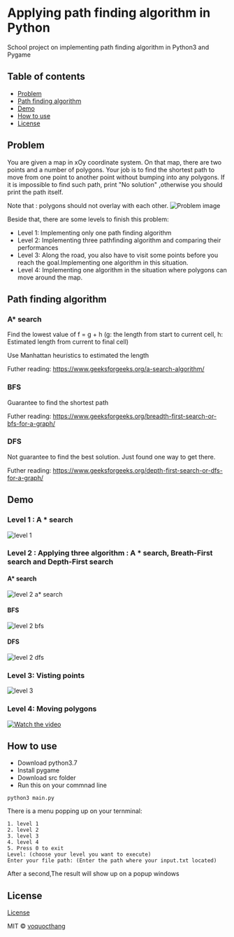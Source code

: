 # Applying path finding algorithm in Python
School project on implementing path finding algorithm in Python3 and Pygame 
## Table of contents
* [Problem](#problem)
* [Path finding algorithm](#path-finding-algorithm)
* [Demo](#demo)
* [How to use](#how-to-use)
* [License](#license)
## Problem 
You are given a map in xOy coordinate system. On that map, there are two points and a number of polygons. Your job is to find the shortest path to move from one point to another point without bumping into any polygons. If it is impossible to find such path, print "No solution" ,otherwise you should print the path itself. 

Note that : polygons should not overlay with each other.
![Problem image](./image/problem.PNG)

Beside that, there are some levels to finish this problem: 
* Level 1: Implementing only one path finding algorithm
* Level 2: Implementing three pathfinding algorithm and comparing their performances
* Level 3: Along the road, you also have to visit some points before you reach the goal.Implementing one algorithm in this situation.
* Level 4: Implementing one algorithm in the situation where polygons can move around the map.
## Path finding algorithm 
### A* search 
Find the lowest value of f = g + h (g: the length from start to current cell, h: Estimated length from current to final cell) 

Use Manhattan heuristics to estimated the length

Futher reading: https://www.geeksforgeeks.org/a-search-algorithm/
### BFS 
Guarantee to find the shortest path 

Futher reading: https://www.geeksforgeeks.org/breadth-first-search-or-bfs-for-a-graph/

### DFS 
Not guarantee to find the best solution. Just found one way to get there.

Futher reading: https://www.geeksforgeeks.org/depth-first-search-or-dfs-for-a-graph/
## Demo
### Level 1 : A * search 
![level 1](./image/level1.png)
### Level 2 : Applying three algorithm : A * search, Breath-First search and Depth-First search
#### A* search 

![level 2 a* search](./image/level2Asearch.png)
#### BFS 
![level 2 bfs](./image/level2bfs.png)
#### DFS 
![level 2 dfs](./image/level2dfs.png)
### Level 3: Visting points
![level 3](./image/level3.png)
### Level 4: Moving polygons 
[![Watch the video](https://img.youtube.com/vi/48cSOiGZuwo/maxresdefault.jpg)](https://youtu.be/48cSOiGZuwo)
## How to use 
* Download python3.7
* Install pygame 
* Download src folder 
* Run this on your commnad line

```
python3 main.py
```

There is a menu popping up on your ternminal: 

```
1. level 1
2. level 2
3. level 3
4. level 4
5. Press 0 to exit
Level: (choose your level you want to execute)
Enter your file path: (Enter the path where your input.txt located)
````

After a second,The result will show up on a popup windows

## License
[License](https://github.com/iharsh234/WebApp/blob/master/LICENSE.md)

MIT © [voquocthang](https://github.com/voquocthangit)

